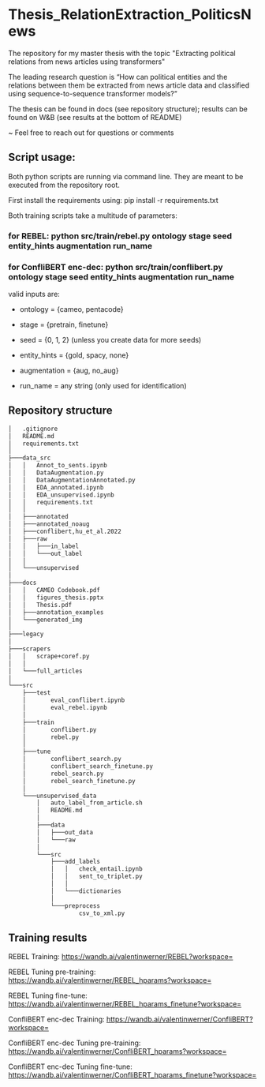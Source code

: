 # Thesis_RelationExtraction_PoliticsNews

The repository for my master thesis with the topic "Extracting political relations from news articles using transformers"

The leading research question is “How can political entities and the relations between them be extracted from news article data and classified using sequence-to-sequence transformer models?” 

The thesis can be found in docs (see repository structure); results can be found on W&B (see results at the bottom of README)

~ Feel free to reach out for questions or comments


## Script usage:

Both python scripts are running via command line. They are meant to be executed from the repository root.

First install the requirements using: pip install -r requirements.txt

Both training scripts take a multitude of parameters:

### for REBEL: python src/train/rebel.py ontology stage seed entity_hints augmentation run_name

### for ConfliBERT enc-dec: python src/train/conflibert.py ontology stage seed entity_hints augmentation run_name


valid inputs are:

- ontology = {cameo, pentacode}

- stage = {pretrain, finetune}

- seed = {0, 1, 2} (unless you create data for more seeds)

- entity_hints = {gold, spacy, none}

- augmentation = {aug, no_aug}

- run_name = any string (only used for identification)

## Repository structure
```bash
│   .gitignore
│   README.md
│   requirements.txt
│
├───data_src
│   │   Annot_to_sents.ipynb
│   │   DataAugmentation.py
│   │   DataAugmentationAnnotated.py
│   │   EDA_annotated.ipynb
│   │   EDA_unsupervised.ipynb
│   │   requirements.txt
│   │   
│   ├───annotated
│   ├───annotated_noaug
│   ├───conflibert,hu_et_al.2022
│   ├───raw
│   │   ├───in_label
│   │   └───out_label
│   │
│   └───unsupervised
│
├───docs
│   │   CAMEO Codebook.pdf
│   │   figures_thesis.pptx
│   │   Thesis.pdf
│   ├───annotation_examples
│   └───generated_img
│
├───legacy
│
├───scrapers
│   │   scrape+coref.py
│   │
│   └───full_articles
│
└───src
    ├───test
    │       eval_conflibert.ipynb
    │       eval_rebel.ipynb
    │
    ├───train
    │       conflibert.py
    │       rebel.py
    │
    ├───tune
    │       conflibert_search.py
    │       conflibert_search_finetune.py
    │       rebel_search.py
    │       rebel_search_finetune.py
    │
    └───unsupervised_data
        │   auto_label_from_article.sh
        │   README.md
        │
        ├───data
        │   ├───out_data
        │   └───raw
        │
        └───src
            ├───add_labels
            │   │   check_entail.ipynb
            │   │   sent_to_triplet.py
            │   │
            │   └───dictionaries
            │
            └───preprocess
                    csv_to_xml.py
```


## Training results

REBEL Training: https://wandb.ai/valentinwerner/REBEL?workspace=

REBEL Tuning pre-training: https://wandb.ai/valentinwerner/REBEL_hparams?workspace= 

REBEL Tuning fine-tune: https://wandb.ai/valentinwerner/REBEL_hparams_finetune?workspace=

ConfliBERT enc-dec Training: https://wandb.ai/valentinwerner/ConfliBERT?workspace=

ConfliBERT enc-dec Tuning pre-training: https://wandb.ai/valentinwerner/ConfliBERT_hparams?workspace=

ConfliBERT enc-dec Tuning fine-tune: https://wandb.ai/valentinwerner/ConfliBERT_hparams_finetune?workspace= 
